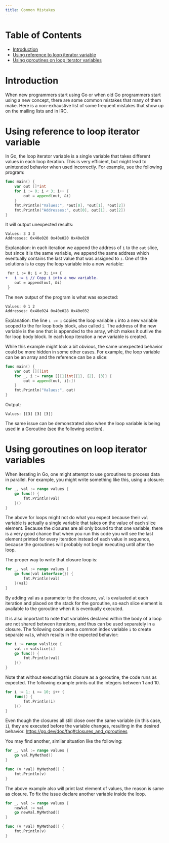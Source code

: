 ```yaml
---
title: Common Mistakes
---
```


Table of Contents
=================

+ [Introduction](#introduction)
+ [Using reference to loop iterator variable](#using-reference-to-loop-iterator-variable)
+ [Using goroutines on loop iterator variables](#using-goroutines-on-loop-iterator-variables)

# Introduction

When new programmers start using Go or when old Go programmers start using a new concept, there are some common mistakes that many of them make.  Here is a non-exhaustive list of some frequent mistakes that show up on the mailing lists and in IRC.

# Using reference to loop iterator variable

In Go, the loop iterator variable is a single variable that takes different values in each loop iteration. This is very efficient, but might lead to unintended behavior when used incorrectly. For example, see the following program:

```go
func main() {
	var out []*int
	for i := 0; i < 3; i++ {
		out = append(out, &i)
	}
	fmt.Println("Values:", *out[0], *out[1], *out[2])
	fmt.Println("Addresses:", out[0], out[1], out[2])
}
```

It will output unexpected results:

```
Values: 3 3 3
Addresses: 0x40e020 0x40e020 0x40e020
```

Explanation: in each iteration we append the address of `i` to the `out` slice, but since it is the same variable, we append the same address which eventually contains the last value that was assigned to `i`. One of the solutions is to copy the loop variable into a new variable:

```diff
 for i := 0; i < 3; i++ {
+	i := i // Copy i into a new variable.
 	out = append(out, &i)
 }
```

The new output of the program is what was expected:

```
Values: 0 1 2
Addresses: 0x40e024 0x40e028 0x40e032
```

Explanation: the line `i := i` copies the loop variable `i` into a new variable scoped to the for loop body block, also called `i`. The address of the new variable is the one that is appended to the array, which makes it outlive the for loop body block. In each loop iteration a new variable is created.

While this example might look a bit obvious, the same unexpected behavior could be more hidden in some other cases. For example, the loop variable can be an array and the reference can be a slice:

```go
func main() {
	var out [][]int
	for _, i := range [][1]int{{1}, {2}, {3}} {
		out = append(out, i[:])
	}
	fmt.Println("Values:", out)
}
```

Output:
```
Values: [[3] [3] [3]]
```

The same issue can be demonstrated also when the loop variable is being used in a Goroutine (see the following section).

# Using goroutines on loop iterator variables

When iterating in Go, one might attempt to use goroutines to process data in parallel. For example, you might write something like this, using a closure:

```go
for _, val := range values {
	go func() {
		fmt.Println(val)
	}()
}
```

The above for loops might not do what you expect because their ` val ` variable is actually a single variable that takes on the value of each slice element. Because the closures are all only bound to that one variable, there is a very good chance that when you run this code you will see the last element printed for every iteration instead of each value in sequence, because the goroutines will probably not begin executing until after the loop.

The proper way to write that closure loop is:
```go
for _, val := range values {
	go func(val interface{}) {
		fmt.Println(val)
	}(val)
}
```

By adding val as a parameter to the closure, ` val ` is evaluated at each iteration and placed on the stack for the goroutine, so each slice element is available to the goroutine when it is eventually executed.

It is also important to note that variables declared within the body of a loop are not shared between iterations, and thus can be used separately in a closure.  The following code uses a common index variable ` i ` to create separate ` val `s, which results in the expected behavior:

```go
for i := range valslice {
	val := valslice[i]
	go func() {
		fmt.Println(val)
	}()
}
```

Note that without executing this closure as a goroutine, the code runs as expected.  The following example prints out the integers between 1 and 10.

```go
for i := 1; i <= 10; i++ {
	func() {
		fmt.Println(i)
	}()
}
```

Even though the closures all still close over the same variable (in this case, ` i `), they are executed before the variable changes, resulting in the desired behavior.
https://go.dev/doc/faq#closures_and_goroutines

You may find another, similar situation like the following:

```go
for _, val := range values {
	go val.MyMethod()
}

func (v *val) MyMethod() {
	fmt.Println(v)
}
```
The above example also will print last element of values, the reason is same as closure. To fix the issue declare another variable inside the loop.

```go
for _, val := range values {
	newVal := val
	go newVal.MyMethod()
}

func (v *val) MyMethod() {
	fmt.Println(v)
}
```

